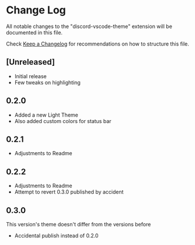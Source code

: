 # Change Log

All notable changes to the "discord-vscode-theme" extension will be documented in this file.

Check [Keep a Changelog](http://keepachangelog.com/) for recommendations on how to structure this file.

## [Unreleased]

- Initial release
- Few tweaks on highlighting

## 0.2.0

- Added a new Light Theme
- Also added custom colors for status bar

## 0.2.1

- Adjustments to Readme

## 0.2.2

- Adjustments to Readme
- Attempt to revert 0.3.0 published by accident

## 0.3.0

This version's theme doesn't differ from the versions before

- Accidental publish instead of 0.2.0
